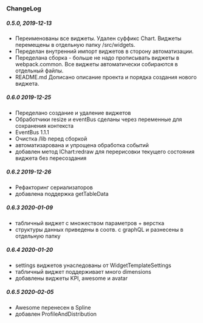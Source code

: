 ### ChangeLog

##### 0.5.0, 2019-12-13
- Переименованы все виджеты. Удален суффикс Chart. Виджеты перемещены в отдельную папку /src/widgets.
- Переделан внутренний импорт виджетов в сторону автоматизации.
- Переделана сборка - больше не надо прописывать виджеты в webpack.common. Все виджеты автоматически собираются в отдельный файлы.
- README.md Дописано описание проекта и порядка создания нового виджета.

##### 0.6.0 2019-12-25
- Переделано создание и удаление виджетов
- Обработчики resize и eventBus сделаны через переменные для сохранения контекста
- EventBus 1.1.1
- Очистка /lib перед сборкой
- автоматизарована и упрощена обработка событий
- добавлен метод IChart:redraw для перерисовки текущего состояния виджета без пересоздания

##### 0.6.2 2019-12-26
- Рефакторинг сериализаторов
- добавлена поддержка getTableData

##### 0.6.3 2020-01-09
- табличный виджет с множеством параметров + верстка
- структуры данных приведены в соотв. с graphQL и разнесены в отдельную папку

##### 0.6.4 2020-01-20
- settings виджетов унаследованы от WidgetTemplateSettings
- табличный виджет поддерживает много dimensions
- добавлены виджеты KPI, awesome и avatar
 
##### 0.6.5 2020-02-05
- Awesome перенесен в Spline
- добавлен ProfileAndDistribution
